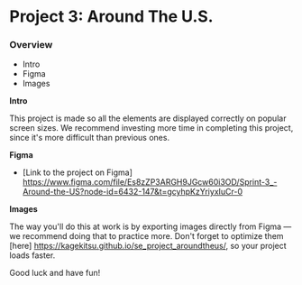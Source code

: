 # Project 3: Around The U.S.

### Overview  

* Intro  
* Figma  
* Images  
  
**Intro**
  
This project is made so all the elements are displayed correctly on popular screen sizes. We recommend investing more time in completing this project, since it's more difficult than previous ones.  
  
**Figma**  
  
* [Link to the project on Figma] https://www.figma.com/file/Es8zZP3ARGH9JGcw60i3OD/Sprint-3_-Around-the-US?node-id=6432-147&t=gcyhpKzYriyxIuCr-0 
  
**Images**  
  
The way you'll do this at work is by exporting images directly from Figma — we recommend doing that to practice more. Don't forget to optimize them [here] https://kagekitsu.github.io/se_project_aroundtheus/, so your project loads faster. 
  
Good luck and have fun!
